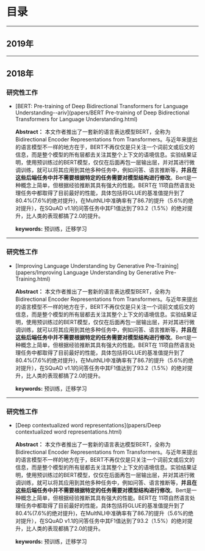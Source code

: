 # 目录

----

## 2019年



---

## 2018年

### 研究性工作

- [BERT: Pre-training of Deep Bidirectional Transformers for Language Understanding--ariv](papers/BERT Pre-training of Deep Bidirectional Transformers for Language Understanding.html)

  **Abstract：** 本文作者推出了一套新的语言表达模型BERT，全称为Bidirectional Encoder Representations from Transformers。与近年来提出的语言模型不一样的地方在于，BERT不再仅仅是只关注一个词前文或后文的信息，而是整个模型的所有层都去关注其整个上下文的语境信息。实验结果证明，使用预训练过的BERT模型，仅仅在后面再包一层输出层，并对其进行微调训练，就可以将其应用到其他多种任务中，例如问答、语言推断等，**并且在这些后端任务中并不需要根据特定的任务需要对模型结构进行修改**。Bert是一种概念上简单，但根据经验推断其具有强大的性能。BERT在 11项自然语言处理任务中都取得了目前最好的性能，具体包括将GLUE的基准值提升到了80.4%(7.6%的绝对提升)，在MultNLI中准确率有了86.7的提升（5.6%的绝对提升），在SQuAD v1.1的问答任务中其F1值达到了93.2（1.5%）的绝对提升，比人类的表现都搞了2.0的提升。       

  **keywords:**  预训练，迁移学习

---



### 研究性工作

- [Improving Language Understanding by Generative Pre-Training](papers/Improving Language Understanding by Generative Pre-Training.html)

  **Abstract：** 本文作者推出了一套新的语言表达模型BERT，全称为Bidirectional Encoder Representations from Transformers。与近年来提出的语言模型不一样的地方在于，BERT不再仅仅是只关注一个词前文或后文的信息，而是整个模型的所有层都去关注其整个上下文的语境信息。实验结果证明，使用预训练过的BERT模型，仅仅在后面再包一层输出层，并对其进行微调训练，就可以将其应用到其他多种任务中，例如问答、语言推断等，**并且在这些后端任务中并不需要根据特定的任务需要对模型结构进行修改**。Bert是一种概念上简单，但根据经验推断其具有强大的性能。BERT在 11项自然语言处理任务中都取得了目前最好的性能，具体包括将GLUE的基准值提升到了80.4%(7.6%的绝对提升)，在MultNLI中准确率有了86.7的提升（5.6%的绝对提升），在SQuAD v1.1的问答任务中其F1值达到了93.2（1.5%）的绝对提升，比人类的表现都搞了2.0的提升。       

  **keywords:**  预训练，迁移学习

---



### 研究性工作

- [Deep contextualized word representations](papers/Deep contextualized word representations.html)

  **Abstract：** 本文作者推出了一套新的语言表达模型BERT，全称为Bidirectional Encoder Representations from Transformers。与近年来提出的语言模型不一样的地方在于，BERT不再仅仅是只关注一个词前文或后文的信息，而是整个模型的所有层都去关注其整个上下文的语境信息。实验结果证明，使用预训练过的BERT模型，仅仅在后面再包一层输出层，并对其进行微调训练，就可以将其应用到其他多种任务中，例如问答、语言推断等，**并且在这些后端任务中并不需要根据特定的任务需要对模型结构进行修改**。Bert是一种概念上简单，但根据经验推断其具有强大的性能。BERT在 11项自然语言处理任务中都取得了目前最好的性能，具体包括将GLUE的基准值提升到了80.4%(7.6%的绝对提升)，在MultNLI中准确率有了86.7的提升（5.6%的绝对提升），在SQuAD v1.1的问答任务中其F1值达到了93.2（1.5%）的绝对提升，比人类的表现都搞了2.0的提升。       

  **keywords:**  预训练，迁移学习



> > > > > > > > > > > > > > > > > > > > > > > > > > > > > > > > > > > > > > > > 
> > > > > > > > > > > > > > > > > > > > > > > > > > > > > > > >
> > > > > > > > > > > > > > > > > > > > >